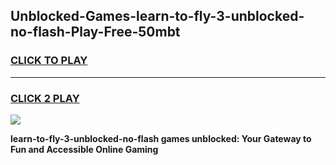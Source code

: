 
## Unblocked-Games-learn-to-fly-3-unblocked-no-flash-Play-Free-50mbt
<h3>
<a href="https://premium76.site?title=learn-to-fly-3-unblocked-no-flash&ref=10A">CLICK TO PLAY</a></h3>
<hr>

<h3>
<a href="https://premium76.site?title=learn-to-fly-3-unblocked-no-flash&ref=10A">CLICK 2 PLAY</a>
  
</h3>

<a href="https://premium76.site?title=learn-to-fly-3-unblocked-no-flash&ref=10A"><img src="https://clearcache.store/games.png"></a>


**learn-to-fly-3-unblocked-no-flash games unblocked: Your Gateway to Fun and Accessible Online Gaming**
